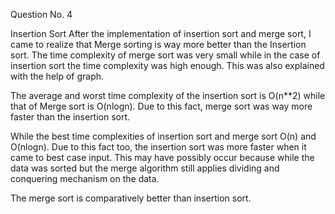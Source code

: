 Question No. 4

Insertion Sort
After the implementation of insertion sort and merge sort, I came to realize that Merge sorting is way more better than the Insertion sort. The time complexity of merge sort was very small while in the case of insertion sort the time complexity was high enough. This was also explained with the help of graph.

The average and worst time complexity of the insertion sort is O(n**2) while that of Merge sort is O(nlogn). Due to this fact, merge sort was way more faster than the insertion sort.

While the best time complexities of insertion sort and merge sort O(n) and O(nlogn). Due to this fact too, the insertion sort was more faster when it came to best case input. This may have possibly occur because while the data was sorted but the merge algorithm still applies dividing and conquering mechanism on the data.

The merge sort is comparatively better than insertion sort.
